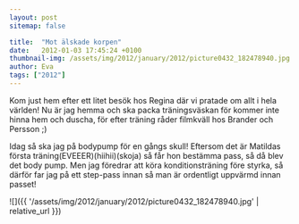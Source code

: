 ```yaml
---
layout: post
sitemap: false

title:  "Mot älskade korpen"
date:   2012-01-03 17:45:24 +0100
thumbnail-img: /assets/img/2012/january/2012/picture0432_182478940.jpg
author: Eva
tags: ["2012"]
---
```


Kom just hem efter ett litet besök hos Regina där vi pratade om allt i hela världen! Nu är jag hemma och ska packa träningsväskan för kommer inte hinna hem och duscha, för efter träning råder filmkväll hos Brander och Persson ;) 

Idag så ska jag på bodypump för en gångs skull! Eftersom det är Matildas första träning(EVEEER)(hiihii)(skoja) så får hon bestämma pass, så då blev det body pump. Men jag föredrar att köra konditionsträning före styrka, så därför far jag på ett step-pass innan så man är ordentligt uppvärmd innan passet!

![]({{ '/assets/img/2012/january/2012/picture0432_182478940.jpg'  | relative_url }})

